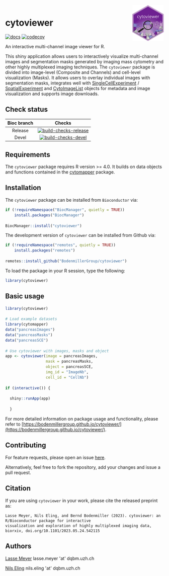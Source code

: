 <img src="vignettes/imgs/cytoviewer_sticker.png" align="right" alt="" width="100" />

# cytoviewer

<!-- badges: start -->

[![docs](https://github.com/BodenmillerGroup/cytoviewer/actions/workflows/docs.yml/badge.svg)](https://github.com/BodenmillerGroup/cytoviewer/actions/workflows/docs.yml)
[![codecov](https://codecov.io/gh/BodenmillerGroup/cytoviewer/branch/devel/graph/badge.svg)](https://app.codecov.io/gh/BodenmillerGroup/cytoviewer/tree/devel)


<!-- badges: end -->

An interactive multi-channel image viewer for R.

This shiny application allows users to interactively visualize
multi-channel images and segmentation masks generated by imaging mass
cytometry and other highly multiplexed imaging techniques. The
`cytoviewer` package is divided into image-level (Composite and
Channels) and cell-level visualization (Masks). It allows users 
to overlay individual images with segmentation masks, integrates well 
with [SingleCellExperiment](https://bioconductor.org/packages/release/bioc/html/SingleCellExperiment.html) / [SpatialExperiment](https://bioconductor.org/packages/release/bioc/html/SingleCellExperiment.html) 
and [CytoImageList](https://www.bioconductor.org/packages/release/bioc/html/cytomapper.html)
objects for metadata and image visualization and supports image downloads.

## Check status

| Bioc branch |                                                                                                     Checks                                                                                                      |
|:------------------------------------------:|:--------------------------:|
|   Release   | [![build-checks-release](https://github.com/BodenmillerGroup/cytoviewer/actions/workflows/build-checks-release.yml/badge.svg?branch=devel)](https://github.com/BodenmillerGroup/cytoviewer/actions/workflows/build-checks-release.yml) |
|    Devel    | [![build-checks-devel](https://github.com/BodenmillerGroup/cytoviewer/actions/workflows/build-checks-devel.yml/badge.svg?branch=devel)](https://github.com/BodenmillerGroup/cytoviewer/actions/workflows/build-checks-devel.yml) |


## Requirements

The `cytoviewer` package requires R version \>= 4.0. It builds on data
objects and functions contained in the
[cytomapper](https://bioconductor.org/packages/release/bioc/html/cytomapper.html)
package.

## Installation

The `cytoviewer` package can be installed from `Bioconductor` via:

``` r
if (!requireNamespace("BiocManager", quietly = TRUE))
    install.packages("BiocManager")

BiocManager::install("cytoviewer")
```

The development version of `cytoviewer` can be installed from Github
via:

``` r
if (!requireNamespace("remotes", quietly = TRUE))
    install.packages("remotes")

remotes::install_github("BodenmillerGroup/cytoviewer")
```

To load the package in your R session, type the following:

``` r
library(cytoviewer)
```

## Basic usage

``` r
library(cytoviewer)

# Load example datasets 
library(cytomapper)
data("pancreasImages")
data("pancreasMasks")
data("pancreasSCE")

# Use cytoviewer with images, masks and object
app <- cytoviewer(image = pancreasImages, 
                  mask = pancreasMasks, 
                  object = pancreasSCE, 
                  img_id = "ImageNb", 
                  cell_id = "CellNb")

if (interactive()) {
  
  shiny::runApp(app)

  }
```

For more detailed information on package usage and functionality, 
please refer to [https://bodenmillergroup.github.io/cytoviewer/](https://bodenmillergroup.github.io/cytoviewer/). 

## Contributing

For feature requests, please open an issue
[here](https://github.com/BodenmillerGroup/cytoviewer/issues).

Alternatively, feel free to fork the repository, add your changes and
issue a pull request.

## Citation

If you are using `cytoviewer` in your work, please cite the released preprint as:

```
Lasse Meyer, Nils Eling, and Bernd Bodenmiller (2023). cytoviewer: an R/Bioconductor package for interactive 
visualization and exploration of highly multiplexed imaging data, biorxiv, doi.org/10.1101/2023.05.24.542115
```


## Authors

[Lasse Meyer](https://github.com/lassedochreden) lasse.meyer 'at' dqbm.uzh.ch

[Nils Eling](https://github.com/nilseling) nils.eling 'at' dqbm.uzh.ch
